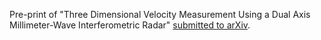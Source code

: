 <!-- ---
layout: post
date: 2020-11-11
inline: true
--- -->

Pre-print of "Three Dimensional Velocity Measurement Using a Dual Axis Millimeter-Wave Interferometric Radar" [submitted to arXiv](https://arxiv.org/abs/2011.05512).
